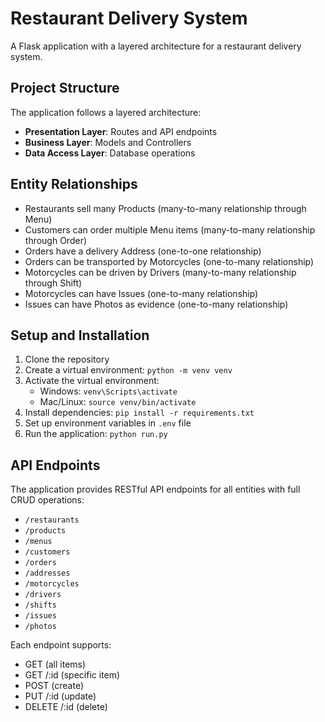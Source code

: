 # Restaurant Delivery System

A Flask application with a layered architecture for a restaurant delivery system.

## Project Structure

The application follows a layered architecture:

- **Presentation Layer**: Routes and API endpoints
- **Business Layer**: Models and Controllers
- **Data Access Layer**: Database operations

## Entity Relationships

- Restaurants sell many Products (many-to-many relationship through Menu)
- Customers can order multiple Menu items (many-to-many relationship through Order)
- Orders have a delivery Address (one-to-one relationship)
- Orders can be transported by Motorcycles (one-to-many relationship)
- Motorcycles can be driven by Drivers (many-to-many relationship through Shift)
- Motorcycles can have Issues (one-to-many relationship)
- Issues can have Photos as evidence (one-to-many relationship)

## Setup and Installation

1. Clone the repository
2. Create a virtual environment: `python -m venv venv`
3. Activate the virtual environment:
   - Windows: `venv\Scripts\activate`
   - Mac/Linux: `source venv/bin/activate`
4. Install dependencies: `pip install -r requirements.txt`
5. Set up environment variables in `.env` file
6. Run the application: `python run.py`

## API Endpoints

The application provides RESTful API endpoints for all entities with full CRUD operations:

- `/restaurants`
- `/products`
- `/menus`
- `/customers`
- `/orders`
- `/addresses`
- `/motorcycles`
- `/drivers`
- `/shifts`
- `/issues`
- `/photos`

Each endpoint supports:

- GET (all items)
- GET /:id (specific item)
- POST (create)
- PUT /:id (update)
- DELETE /:id (delete)